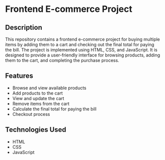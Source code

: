 # Frontend E-commerce Project

## Description
This repository contains a frontend e-commerce project for buying multiple items by adding them to a cart and checking out the final total for paying the bill. The project is implemented using HTML, CSS, and JavaScript. It is designed to provide a user-friendly interface for browsing products, adding them to the cart, and completing the purchase process.

## Features
- Browse and view available products
- Add products to the cart
- View and update the cart
- Remove items from the cart
- Calculate the final total for paying the bill
- Checkout process

## Technologies Used
- HTML
- CSS
- JavaScript
